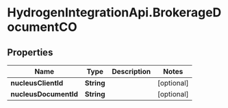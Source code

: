 # HydrogenIntegrationApi.BrokerageDocumentCO

## Properties
Name | Type | Description | Notes
------------ | ------------- | ------------- | -------------
**nucleusClientId** | **String** |  | [optional] 
**nucleusDocumentId** | **String** |  | [optional] 


